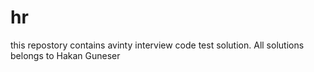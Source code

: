 # hr
this repostory contains avinty interview code test solution. All solutions belongs to Hakan Guneser
